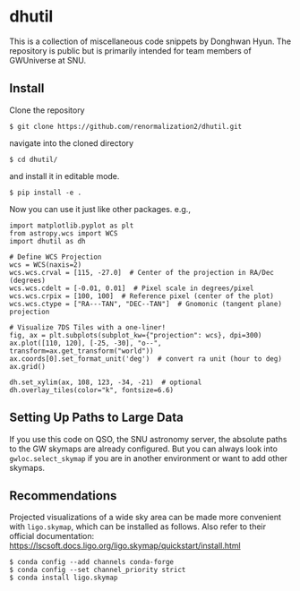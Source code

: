 # dhutil
This is a collection of miscellaneous code snippets by Donghwan Hyun. 
The repository is public but is primarily intended for team members of GWUniverse at SNU.


##  Install

Clone the repository

```
$ git clone https://github.com/renormalization2/dhutil.git
```

navigate into the cloned directory

```
$ cd dhutil/
```

and install it in editable mode.

```
$ pip install -e .
```

Now you can use it just like other packages. e.g.,
```
import matplotlib.pyplot as plt
from astropy.wcs import WCS
import dhutil as dh

# Define WCS Projection
wcs = WCS(naxis=2)
wcs.wcs.crval = [115, -27.0]  # Center of the projection in RA/Dec (degrees)
wcs.wcs.cdelt = [-0.01, 0.01]  # Pixel scale in degrees/pixel
wcs.wcs.crpix = [100, 100]  # Reference pixel (center of the plot)
wcs.wcs.ctype = ["RA---TAN", "DEC--TAN"]  # Gnomonic (tangent plane) projection

# Visualize 7DS Tiles with a one-liner!
fig, ax = plt.subplots(subplot_kw={"projection": wcs}, dpi=300)
ax.plot([110, 120], [-25, -30], "o--", transform=ax.get_transform("world"))
ax.coords[0].set_format_unit('deg')  # convert ra unit (hour to deg)
ax.grid()

dh.set_xylim(ax, 108, 123, -34, -21)  # optional
dh.overlay_tiles(color="k", fontsize=6.6)
```


## Setting Up Paths to Large Data

If you use this code on QSO, the SNU astronomy server, the absolute paths to the GW skymaps are already configured.
But you can always look into `gwloc.select_skymap` if you are in another environment or want to add other skymaps.

## Recommendations

Projected visualizations of a wide sky area can be made more convenient with `ligo.skymap`, which can be installed as follows.
Also refer to their official documentation: https://lscsoft.docs.ligo.org/ligo.skymap/quickstart/install.html
```
$ conda config --add channels conda-forge
$ conda config --set channel_priority strict
$ conda install ligo.skymap
```

